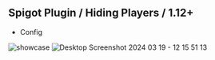 ## Spigot Plugin / Hiding Players / 1.12+
* Config

![showcase](https://github.com/Dreaght/HidePlayers/assets/111290888/acb80976-5f8f-410a-bb66-951cf2d41253)
![Desktop Screenshot 2024 03 19 - 12 15 51 13](https://github.com/Dreaght/HidePlayers/assets/111290888/49039680-7649-4c2a-92d3-cbb6557a629c)
